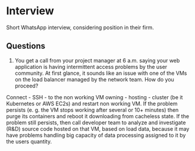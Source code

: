 # Interview

Short WhatsApp interview, considering position in their firm.

## Questions

1. You get a call from your project manager at 6 a.m.
saying your web application is having intermittent access
problems by the user community. At first glance, it
sounds like an issue with one of the VMs on the load
balancer managed by the network team. How do you
proceed?

Connect - SSH - to the non working VM owning - hosting - cluster (be it Kubernetes or AWS EC2s) and restart non working VM. If the problem persists (e. g. the VM stops working after several or 10+ minutes) then purge its containers and reboot it downloading from cacheless state. If the problem still persists, then call developer team to analyze and investigate (R&D) source code hosted on that VM, based on load data, because it may have problems handling big capacity of data processing assigned to it by the users quantity.